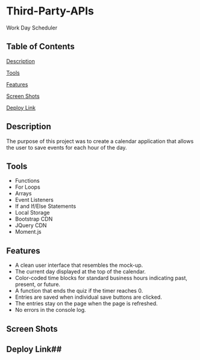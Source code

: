 # Third-Party-APIs

Work Day Scheduler

## Table of Contents

[Description](https://github.com/CaitlinCollins/Third-Party-APIs#description)

[Tools](https://github.com/CaitlinCollins/Third-Party-APIs#Tools)

[Features](https://github.com/CaitlinCollins/Third-Party-APIs#features)

[Screen Shots](https://github.com/CaitlinCollins/Third-Party-APIs#screen-shots)

[Deploy Link](https://github.com/CaitlinCollins/Third-Party-APIs#deploy-link)

## Description

The purpose of this project was to create a calendar application that allows the user to save events for each hour of the day.

## Tools

- Functions
- For Loops
- Arrays
- Event Listeners
- If and If/Else Statements
- Local Storage
- Bootstrap CDN
- JQuery CDN
- Moment.js

## Features

- A clean user interface that resembles the mock-up.
- The current day displayed at the top of the calendar.
- Color-coded time blocks for standard business hours indicating past, present, or future.
- A function that ends the quiz if the timer reaches 0.
- Entries are saved when individual save buttons are clicked.
- The entries stay on the page when the page is refreshed.
- No errors in the console log.

## Screen Shots

## Deploy Link##
